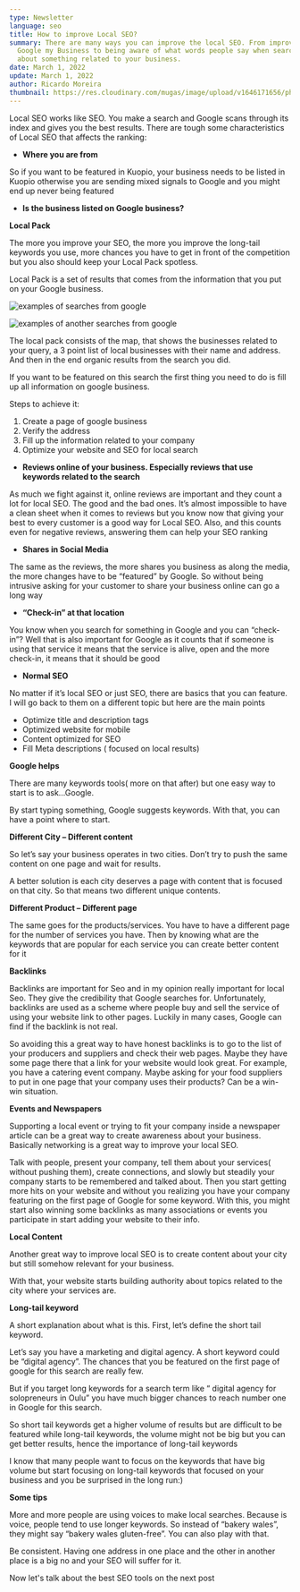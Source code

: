 ```yaml
---
type: Newsletter
language: seo
title: How to improve Local SEO?
summary: There are many ways you can improve the local SEO. From improving your
  Google my Business to being aware of what words people say when searching
  about something related to your business.
date: March 1, 2022
update: March 1, 2022
author: Ricardo Moreira
thumbnail: https://res.cloudinary.com/mugas/image/upload/v1646171656/photo-1607703703520-bb638e84caf2_tjjtcq.jpg
---
```

Local SEO works like  SEO. You make a search and Google scans through its index and gives you the best results. There are tough some characteristics of Local SEO that affects the ranking:

* **Where you are from**

So if you want to be featured in Kuopio, your business needs to be listed in Kuopio otherwise you are sending mixed signals to Google and you might end up never being featured

* **Is the business listed on Google business?**

**Local Pack**

The more you improve your SEO, the more you improve the long-tail keywords you use, more chances you have to get in front of the competition but you also should keep your Local Pack spotless.

Local Pack is a set of results that comes from the information that you put on your Google business.

![examples of searches from google](https://res.cloudinary.com/mugas/image/upload/v1646171877/localone_jmr4pt.png)

![examples of another searches from google](https://res.cloudinary.com/mugas/image/upload/v1646171924/localtwo_fdnizx.png)

The local pack consists of the map, that shows the businesses related to your query, a 3 point list of local businesses with their name and address. And then in the end organic results from the search you did.

If you want to be featured on this search the first thing you need to do is fill up all information on google business.

Steps to achieve it:

1. Create a page of google business
2. Verify the address 
3. Fill up the information related to your company
4. Optimize your website and SEO for local search



* **Reviews online of your business. Especially reviews that use keywords related to the search**

As much we fight against it, online reviews are important and they count a lot for local SEO. The good and the bad ones. It’s almost impossible to have a clean sheet when it comes to reviews but you know now that giving your best to every customer is a good way for Local SEO. Also, and this counts even for negative reviews, answering them can help your SEO ranking

* **Shares in Social Media**

The same as the reviews, the more shares you business as along the media, the more changes have to be “featured” by Google. So without being intrusive asking for your customer to share your business online can go a long way

* **“Check-in” at that location**

You know when you search for something in Google and you can “check-in”? Well that is also important for Google as it counts that if someone is using that service it means that the service is alive, open and the more check-in, it means that it should be good

* **Normal SEO**

No matter if it’s local SEO or just SEO, there are basics that you can feature. I will go back to them on a different topic but here are the main points

* Optimize title and description tags
* Optimized website for mobile
* Content optimized for SEO 
* Fill Meta descriptions ( focused on local results)

**Google helps**

There are many keywords tools( more on that after) but one easy way to start is to ask…Google.

By start typing something, Google suggests keywords. With that, you can have a point where to start.



**Different City – Different content**

So let’s say your business operates in two cities. Don’t try to push the same content on one page and wait for results.

A better solution is each city deserves a page with content that is focused on that city. So that means two different unique contents.

**Different Product – Different page**

The same goes for the products/services. You have to have a different page for the number of services you have. Then by knowing what are the keywords that are popular for each service you can create better content for it

**Backlinks**

Backlinks are important for Seo and in my opinion really important for local Seo. They give the credibility that Google searches for. Unfortunately, backlinks are used as a scheme where people buy and sell the service of using your website link to other pages. Luckily in many cases, Google can find if the backlink is not real. 

So avoiding this a great way to have honest backlinks is to go to the list of your producers and suppliers and check their web pages. Maybe they have some page there that a link for your website would look great. For example, you have a catering event company. Maybe asking for your food suppliers to put in one page that your company uses their products? Can be a win-win situation.

**Events and Newspapers**

Supporting a local event or trying to fit your company inside a newspaper article can be a great way to create awareness about your business. Basically networking is a great way to improve your local SEO.

Talk with people, present your company, tell them about your services( without pushing them), create connections, and slowly but steadily your company starts to be remembered and talked about. Then you start getting more hits on your website and without you realizing you have your company featuring on the first page of Google for some keyword. With this, you might start also winning some backlinks as many associations or events you participate in start adding your website to their info.

**Local Content**

Another great way to improve local SEO is to create content about your city but still somehow relevant for your business.

With that, your website starts building authority about topics related to the city where your services are.             

**Long-tail keyword**

A short explanation about what is this. First, let’s define the short tail keyword.

Let’s say you have a marketing and digital agency. A short keyword could be “digital agency”. The chances that you be featured on the first page of google for this search are really few.

But if you target long keywords for a search term like “ digital agency for solopreneurs in Oulu” you have much bigger chances to reach number one in Google for this search.

So short tail keywords get a higher volume of results but are difficult to be featured while long-tail keywords, the volume might not be big but you can get better results, hence the importance of long-tail keywords

I know that many people want to focus on the keywords that have big volume but start focusing on long-tail keywords that focused on your business and you be surprised in the long run:)

**Some tips**

More and more people are using voices to make local searches. Because is voice, people tend to use longer keywords. So instead of “bakery wales”, they might say “bakery wales gluten-free”. You can also play with that.

Be consistent. Having one address in one place and the other in another place is a big no and your SEO will suffer for it.

Now let's talk about the best SEO tools on the next post